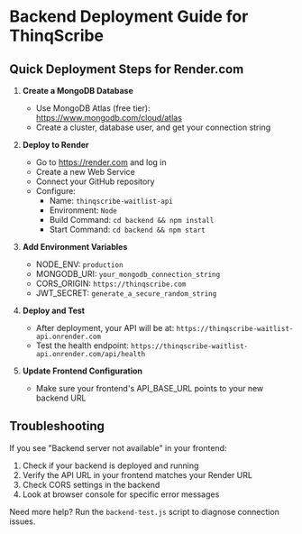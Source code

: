 # Backend Deployment Guide for ThinqScribe

## Quick Deployment Steps for Render.com

1. **Create a MongoDB Database**
   - Use MongoDB Atlas (free tier): https://www.mongodb.com/cloud/atlas
   - Create a cluster, database user, and get your connection string

2. **Deploy to Render**
   - Go to https://render.com and log in
   - Create a new Web Service
   - Connect your GitHub repository
   - Configure:
     - Name: `thinqscribe-waitlist-api`
     - Environment: `Node`
     - Build Command: `cd backend && npm install`
     - Start Command: `cd backend && npm start`

3. **Add Environment Variables**
   - NODE_ENV: `production`
   - MONGODB_URI: `your_mongodb_connection_string`
   - CORS_ORIGIN: `https://thinqscribe.com`
   - JWT_SECRET: `generate_a_secure_random_string`

4. **Deploy and Test**
   - After deployment, your API will be at: `https://thinqscribe-waitlist-api.onrender.com`
   - Test the health endpoint: `https://thinqscribe-waitlist-api.onrender.com/api/health`

5. **Update Frontend Configuration**
   - Make sure your frontend's API_BASE_URL points to your new backend URL

## Troubleshooting

If you see "Backend server not available" in your frontend:

1. Check if your backend is deployed and running
2. Verify the API URL in your frontend matches your Render URL
3. Check CORS settings in the backend
4. Look at browser console for specific error messages

Need more help? Run the `backend-test.js` script to diagnose connection issues. 